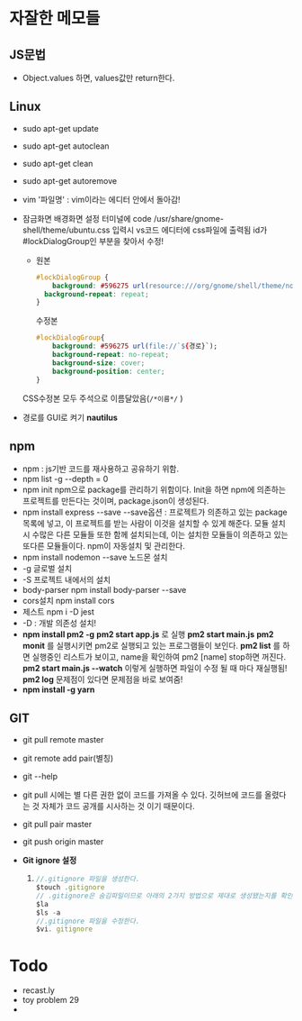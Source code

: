 # 자잘한 메모들

## JS문법

- Object.values 하면, values값만 return한다.

## Linux

- sudo apt-get update

- sudo apt-get autoclean

- sudo apt-get clean

- sudo apt-get autoremove

- vim '파일명' : vim이라는 에디터 안에서 돌아감!

- 잠금화면 배경화면 설정
  터미널에 code /usr/share/gnome-shell/theme/ubuntu.css
  입력시 vs코드 에디터에 css파일에 출력됨 id가 \#lockDialogGroup인 부분을 찾아서 수정!

  - 원본

    ```css
    #lockDialogGroup {
        background: #596275 url(resource:///org/gnome/shell/theme/noise-texture.png);
      background-repeat: repeat;
    }
    ```

    수정본

    ```css
    #lockDialogGroup{
        background: #596275 url(file://`${경로}`);
        background-repeat: no-repeat;
        background-size: cover;
        background-position: center; 
    }
    ```

  CSS수정본 모두 주석으로 이름달았음(`/*이름*/` )
  
- 경로를 GUI로 켜기 **nautilus**

## npm

- npm : js기반 코드를 재사용하고 공유하기 위함.
- npm list -g --depth = 0
- npm init 
  npm으로 package를 관리하기 위함이다. Init을 하면 npm에 의존하는 프로젝트를 만든다는 것이며, package.json이 생성된다.
- npm install express --save
  --save옵션 : 프로젝트가 의존하고 있는 package목록에 넣고, 이 프로젝트를 받는 사람이 이것을 설치할 수 있게 해준다.
  모듈 설치시 수많은 다른 모듈들 또한 함께 설치되는데, 이는 설치한 모듈들이 의존하고 있는 또다른 모듈들이다. npm이 자동설치 및 관리한다.
- npm install nodemon --save
  노드몬 설치
- -g 글로벌 설치
- -S 프로젝트 내에서의 설치
- body-parser
  npm install body-parser --save
- cors설치
  npm install cors
- 제스트
  npm i -D jest
- -D : 개발 의존성 설치!
- **npm install pm2 -g**
  **pm2 start app.js** 로 실행
  **pm2 start main.js**
  **pm2 monit** 를 실행시키면 pm2로 실행되고 있는 프로그램들이 보인다.
  **pm2 list** 를 하면 실행중인 리스트가 보이고, name을 확인하여 pm2 [name] stop하면 꺼진다.
  **pm2 start main.js --watch** 이렇게 실행하면 파일이 수정 될 때 마다 재실행됨!
  **pm2 log** 문제점이 있다면 문제점을 바로 보여줌!
- **npm install -g yarn**

## GIT

- git pull remote master

- git remote add pair(별칭) <url>

- git --help

- git pull 시에는 별 다른 권한 없이 코드를 가져올 수 있다.
  깃허브에 코드를 올렸다는 것 자체가 코드 공개를 시사하는 것 이기 때문이다.
  
- git pull pair master

- git push origin master

- **Git ignore 설정**

  1. ```javascript
     //.gitignore 파일을 생성한다.
     $touch .gitignore
     // .gitignore은 숨김파일이므로 아래의 2가지 방법으로 제대로 생성됐는지를 확인한다.
     $la
     $ls -a
     //.gitignore 파일을 수정한다.
     $vi. gitignore
     ```

# Todo

- recast.ly
- toy problem 29
- 

